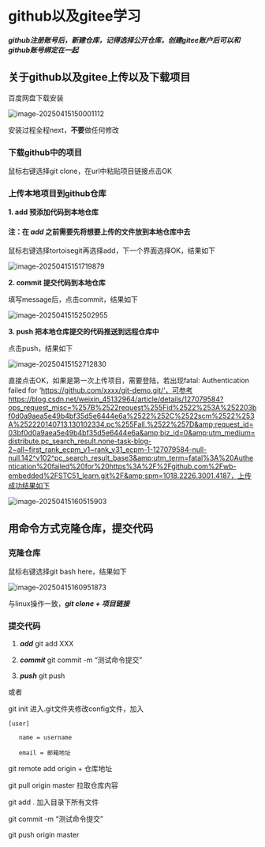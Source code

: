 # github以及gitee学习

##### github注册账号后，新建仓库，记得选择公开仓库，创建gitee账户后可以和github账号绑定在一起





## 关于github以及gitee上传以及下载项目

百度网盘下载安装

![image-20250415150001112](C:\Users\Administrator\AppData\Roaming\Typora\typora-user-images\image-20250415150001112.png)

安装过程全程next，**不要**做任何修改



### 下载github中的项目

鼠标右键选择git clone，在url中粘贴项目链接点击OK

### 上传本地项目到github仓库

**1.  add    预添加代码到本地仓库**

#### **注**：在 ***add*** 之前需要先将想要上传的文件放到本地仓库中去

鼠标右键选择tortoisegit再选择add，下一个界面选择OK，结果如下

![image-20250415151719879](C:\Users\Administrator\AppData\Roaming\Typora\typora-user-images\image-20250415151719879.png)

**2. commit    提交代码到本地仓库**

填写message后，点击commit，结果如下

![image-20250415152502955](C:\Users\Administrator\AppData\Roaming\Typora\typora-user-images\image-20250415152502955.png)

**3. push    把本地仓库提交的代码推送到远程仓库中**

点击push，结果如下

![image-20250415152712830](C:\Users\Administrator\AppData\Roaming\Typora\typora-user-images\image-20250415152712830.png)

直接点击OK，如果是第一次上传项目，需要登陆，若出现fatal: Authentication failed for ‘https://github.com/xxxx/git-demo.git/‘，可参考https://blog.csdn.net/weixin_45132964/article/details/127079584?ops_request_misc=%257B%2522request%255Fid%2522%253A%252203bf0d0a9aea5e49b4bf35d5e6444e6a%2522%252C%2522scm%2522%253A%252220140713.130102334.pc%255Fall.%2522%257D&amp;request_id=03bf0d0a9aea5e49b4bf35d5e6444e6a&amp;biz_id=0&amp;utm_medium=distribute.pc_search_result.none-task-blog-2~all~first_rank_ecpm_v1~rank_v31_ecpm-1-127079584-null-null.142^v102^pc_search_result_base3&amp;utm_term=fatal%3A%20Authentication%20failed%20for%20https%3A%2F%2Fgithub.com%2Fwb-embedded%2FSTC51_learn.git%2F&amp;spm=1018.2226.3001.4187，上传成功结果如下

![image-20250415160515903](C:\Users\Administrator\AppData\Roaming\Typora\typora-user-images\image-20250415160515903.png)





## 用命令方式克隆仓库，提交代码

### 克隆仓库

鼠标右键选择git bash here，结果如下

![image-20250415160951873](C:\Users\Administrator\AppData\Roaming\Typora\typora-user-images\image-20250415160951873.png)

与linux操作一致，***git clone + 项目链接***

### 提交代码

1. ***add***    git add XXX

2. ***commit***    git commit -m “测试命令提交”

3. ***push***    git push

   

或者

git init 进入.git文件夹修改config文件，加入

```
[user]

​	name = username

​	email = 邮箱地址
```

git remote add origin + 仓库地址

git pull origin master 拉取仓库内容

git add . 加入目录下所有文件

git commit -m “测试命令提交”

git push origin master